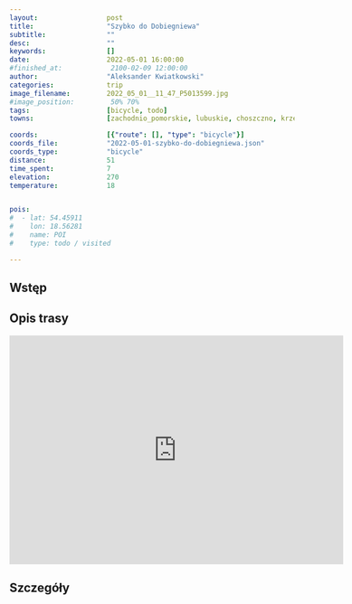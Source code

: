 ```yaml
---
layout:                 post
title:                  "Szybko do Dobiegniewa"
subtitle:               ""
desc:                   ""
keywords:               []
date:                   2022-05-01 16:00:00
#finished_at:            2100-02-09 12:00:00
author:                 "Aleksander Kwiatkowski"
categories:             trip
image_filename:         2022_05_01__11_47_P5013599.jpg
#image_position:         50% 70%
tags:                   [bicycle, todo]
towns:                  [zachodnio_pomorskie, lubuskie, choszczno, krzecin, strzelce_krajenskie, dobiegniew]

coords:                 [{"route": [], "type": "bicycle"}]
coords_file:            "2022-05-01-szybko-do-dobiegniewa.json"
coords_type:            "bicycle"
distance:               51
time_spent:             7
elevation:              270
temperature:            18


pois:
#  - lat: 54.45911
#    lon: 18.56281
#    name: POI
#    type: todo / visited

---
```



## Wstęp

## Opis trasy

<iframe height='405' width='590' frameborder='0' allowtransparency='true' scrolling='no' src='https://www.strava.com/activities/7072173797/embed/a610ab83db53b521df23faae7398b1dadb1ec6b1'></iframe>

## Szczegóły
